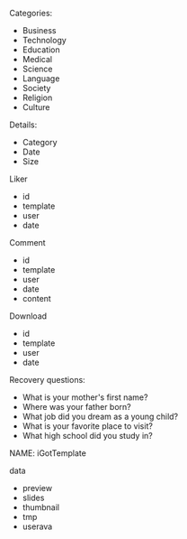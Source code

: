 Categories:
- Business
- Technology
- Education
- Medical
- Science
- Language
- Society
- Religion
- Culture

Details:
- Category
- Date
- Size

Liker
- id
- template
- user
- date

Comment
- id
- template
- user
- date
- content

Download
- id
- template
- user
- date

Recovery questions:
- What is your mother's first name?
- Where was your father born?
- What job did you dream as a young child?
- What is your favorite place to visit?
- What high school did you study in?

NAME: iGotTemplate

data
 - preview
 - slides
 - thumbnail
 - tmp
 - userava